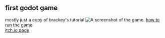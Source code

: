 ## first godot game
mostly just a copy of brackey's tutorial
![A screenshot of the game.](https://img.itch.zone/aW1nLzE3MjQ4NzE0LnBuZw==/315x250%23c/t7Umid.png)
[how to run the game](how_to_play.md)  
[itch.io page](https://snipchu.itch.io/first-game)
